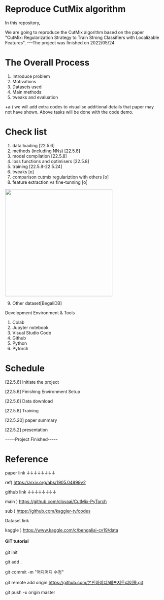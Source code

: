 # Reproduce CutMix algorithm


In this repository,

We are going to reproduce the CutMix algorithm based on the paper "CutMix: Regularization Strategy to Train Strong Classifiers with Localizable Features".
---The project was finished on 2022/05/24

# The Overall Process

1. Introduce problem
2. Motivations
3. Datasets used
4. Main methods
5. tweaks and evaluation

+a ) we will add extra codes to visualise additional details that paper may not have shown.
Above tasks will be done with the code demo.

# Check list

1. data loading [22.5.6]
2. methods (including NNs) [22.5.8]
3. model compilation [22.5.8]
4. loss functions and optimisers [22.5.8]
5. training [22.5.8-22.5.24]
6. tweaks [o]
7. comparison cutmix regulariztion with others [o]
8. feature extraction vs fine-tunning [o]
<img width="348" src="https://user-images.githubusercontent.com/83144588/167822795-270d32a4-a28f-48da-b6b9-e00625f8ca4b.png"/>

9. Other dataset[BegaliDB]

Development Environment & Tools

1. Colab
2. Jupyter notebook
3. Visual Studio Code
4. Github
3. Python
4. Pytorch

# Schedule

[22.5.6] Initiate the project

[22.5.6] Finishing Environment Setup

[22.5.6] Data download

[22.5.8] Training

[22.5.20] paper summary

[22.5.2] presentation

-----Project Finished-----

# Reference 

paper link ↓↓↓↓↓↓↓↓

ref) https://arxiv.org/abs/1905.04899v2

github link ↓↓↓↓↓↓↓↓

main ) https://github.com/clovaai/CutMix-PyTorch

sub  ) https://github.com/kaggler-tv/codes

Dataset link

kaggle ) https://www.kaggle.com/c/bengaliai-cv19/data


#### GIT tutorial

git init

git add .

git commit -m "어디어디 수정" 

git remote add origin https://github.com/본인아이디/레포지토리이름.git

git push -u origin master